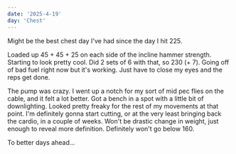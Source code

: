 ```yaml
---
date: '2025-4-19'
day: 'Chest'
---
```


Might be the best chest day I've had since the day I hit 225.

Loaded up 45 + 45 + 25 on each side of the incline hammer strength. Starting to look pretty cool. Did 2 sets of 6 with that, so 230 (+ 7). Going off of bad fuel right now but it's working. Just have to close my eyes and the reps get done.

The pump was crazy. I went up a notch for my sort of mid pec flies on the cable, and it felt a lot better. Got a bench in a spot with a little bit of downlighting. Looked pretty freaky for the rest of my movements at that point. I'm definitely gonna start cutting, or at the very least bringing back the cardio, in a couple of weeks. Won't be drastic change in weight, just enough to reveal more definition. Definitely won't go below 160.

To better days ahead...